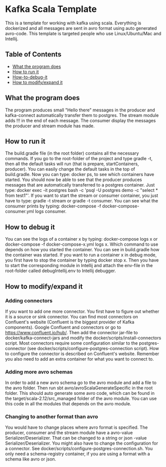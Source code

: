 # Kafka Scala Template

This is a template for working with kafka using scala.
Everything is dockerized and all messages are sent in avro format using auto generated avro-code. 
This template is targeted people who use Linux/Ubuntu/Mac and Intellij. 

## Table of Contents

* [What the program does](#What-the-program-does)
* [How to run it](#How-to-run-it)
* [How-to-debug-it](#How-to-debug-it)
* [How to modify/expand it](#How-to-modify/expand-it)

## What the program does
The program produces small "Hello there" messages in the producer and kafka-connect automatically 
transfer them to postgres. The stream module adds !!! in the end of each message. The consumer display
the messages the producer and stream module has made.

## How to run it
The build.gradle file (in the root folder) contains all the necessary commands. If you go to the root-folder of the project and type
gradle -t, then all the default tasks will run (that is prepare, startContainers, producer). You can easily
change the default tasks in the top of build.gradle. Now you can type: docker ps, to see which containers have started.
You should now be able to see that the producer produces messages that are automatically transferred to a postgres container.
Just type: docker exec -it postgres bash -c 'psql -U postgres demo -c "select * from test1"'. If you want to start the
stream or consumer container, you just have to type: gradle -t stream or gradle -t consumer. You can see what the
consumer prints by typing: docker-compose -f docker-compose-consumer.yml logs consumer.

## How to debug it
You can see the logs of a container x by typing: docker-compose logs x or docker-compose -f docker-compose-x.yml logs x.
Which command to use depends on how you started the container. You can see in build.gradle how the container was started.
If you want to run a container x in debug mode, you first have to stop the container by typing docker stop x.
Then you have to start the corresponding module in Intellij and attach the env-file in the root-folder called debugIntellij.env
to Intellij debugger.

## How to modify/expand it
### Adding connectors
If you want to add one more connector. You first have to figure out whether it is a source or sink connector.
You can find most connectors on Confluent's website (Confluent is the biggest provider of Kafka components).
Google Confluent and connectors or go to https://www.confluent.io/hub/. Then add the connector jar-file to
docker/kafka-connect-jars and modify the docker/scripts/install-connectors script. Most connectors require some configuration
similar to the postgres-connector (see docker/scripts/configure-postgres-connection script). How to configure the connector is
described on Confluent's website. Remember you also need to add an extra container for what you want to connect to.
### Adding more avro schemas
In order to add a new avro schema go to the avro module and add a file to the avro folder. Then run sbt avro/avroScalaGenerateSpecific
in the root folder. This should auto generate some avro code, which can be found in the target/scala-2.12/src_managed folder of the
avro module. You can use this code in all the modules that depends on the avro module.
### Changing to another format than avro
You would have to change places where avro format is specified.
The producer, consumer and the stream module have a avro-value Serializer/Deserializer. That can be changed
to a string or json -value Serializer/Deserializer. You might also have to change the configuration for a connector.
See docker/scripts/configure-postgres-connection.sh. You only need a schema-registry container, if you are using a format with a schema like avro or json.

